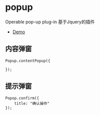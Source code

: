 # popup


Operable pop-up plug-in
基于Jquery的插件

-  [Demo](http://xuyiKing.github.io/popup)


## 内容弹窗

```
Popup.contentPopup({

});
```

## 提示弹窗

```
Popop.confirm({
    title: "确认操作"
});
```
